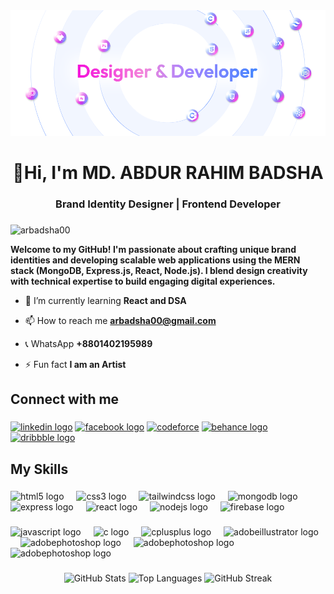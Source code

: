 <div align="center"> <img src="https://github.com/arbadsha00/arbadsha00/blob/main/githubBanner-01.png"> </div>
<h1 align="center">👋Hi, I'm MD. ABDUR RAHIM BADSHA</h1>
<h3 align="center">Brand Identity Designer | Frontend Developer</h3>

###
<p align="left"> <img src="https://komarev.com/ghpvc/?username=arbadsha00&label=Profile%20views&color=F422DA&style=flat" alt="arbadsha00" /> </p>

**Welcome to my GitHub! I'm passionate about crafting unique brand identities and developing scalable web applications using the MERN stack (MongoDB, Express.js, React, Node.js). I blend design creativity with technical expertise to build engaging digital experiences.**
- 🌱 I’m currently learning **React and DSA**

- 📫 How to reach me **arbadsha00@gmail.com**
- 📞 WhatsApp **+8801402195989**
- ⚡ Fun fact **I am an Artist**
###

<h2 align="left">Connect with me</h2>

###

<div align="left">
  <a href="https://linkedin.com/in/arbadsha00" target="blank"> <img src="https://raw.githubusercontent.com/maurodesouza/profile-readme-generator/master/src/assets/icons/social/linkedin/default.svg" width="52" height="40" alt="linkedin logo"  /></a>
   <a href="https://www.facebook.com/arbadsha00" target="blank">  <img src="https://raw.githubusercontent.com/maurodesouza/profile-readme-generator/master/src/assets/icons/social/facebook/default.svg" width="52" height="40" alt="facebook logo"  /></a>
   <a href="https://codeforces.com/profile/AbdurRahimBadsha" target="blank"> <img src="https://raw.githubusercontent.com/rahuldkjain/github-profile-readme-generator/master/src/images/icons/Social/codeforces.svg" width="52" height="40" alt="codeforce"  /></a>
   <a href="https://www.behance.net/arbadsha00" target="blank">   <img src="https://raw.githubusercontent.com/maurodesouza/profile-readme-generator/master/src/assets/icons/social/behance/default.svg" width="52" height="40" alt="behance logo"  /></a>
   <a href="https://dribbble.com/arbadsha00" target="blank">  <img src="https://raw.githubusercontent.com/maurodesouza/profile-readme-generator/master/src/assets/icons/social/dribbble/default.svg" width="52" height="40" alt="dribbble logo"  /></a>
</div>

###

<h2 align="left">My Skills</h2>

###

<div align="left">
  <img src="https://cdn.jsdelivr.net/gh/devicons/devicon/icons/html5/html5-original.svg" height="40" alt="html5 logo"  />
  <img width="12" />
  <img src="https://cdn.jsdelivr.net/gh/devicons/devicon/icons/css3/css3-original.svg" height="40" alt="css3 logo"  />
  <img width="12" />
  <img src="https://skillicons.dev/icons?i=tailwind" height="40" alt="tailwindcss logo"  />
  <img width="12" />
  <img src="https://cdn.jsdelivr.net/gh/devicons/devicon/icons/mongodb/mongodb-original.svg" height="40" alt="mongodb logo"  />
  <img width="12" />
  <img src="https://skillicons.dev/icons?i=express" height="40" alt="express logo"  />
  <img width="12" />
  <img src="https://cdn.jsdelivr.net/gh/devicons/devicon/icons/react/react-original.svg" height="40" alt="react logo"  />
  <img width="12" />
  <img src="https://cdn.jsdelivr.net/gh/devicons/devicon/icons/nodejs/nodejs-original.svg" height="40" alt="nodejs logo"  />
   <img width="12" />
  <img src="https://www.vectorlogo.zone/logos/firebase/firebase-icon.svg" height="40" alt="firebase logo"  />
</div>

###

<div align="left">
  <img src="https://cdn.jsdelivr.net/gh/devicons/devicon/icons/javascript/javascript-original.svg" height="40" alt="javascript logo"  />
  <img width="12" />
  <img src="https://cdn.jsdelivr.net/gh/devicons/devicon/icons/c/c-original.svg" height="40" alt="c logo"  />
  <img width="12" />
  <img src="https://cdn.jsdelivr.net/gh/devicons/devicon/icons/cplusplus/cplusplus-original.svg" height="40" alt="cplusplus logo"  />
  <img width="12" />
  <img src="https://skillicons.dev/icons?i=ai" height="40" alt="adobeillustrator logo"  />
  <img width="12" />
  <img src="https://skillicons.dev/icons?i=ps" height="40" alt="adobephotoshop logo"  />
  <img width="12" />
  <img src="https://i.ibb.co.com/70gPdxR/image.png" height="40" alt="adobephotoshop logo"  />
  <img width="12" />
  <img src="https://i.ibb.co.com/j9gV2cwq/image.png" height="40" alt="adobephotoshop logo"  />
</div>

###

<div align="center">
  <img src="https://github-readme-stats.vercel.app/api?username=arbadsha00&hide_title=false&hide_rank=false&show_icons=true&include_all_commits=true&count_private=true&disable_animations=false&theme=light&locale=en&hide_border=false&order=1" height="150" alt="GitHub Stats" />
<img src="https://github-readme-stats.vercel.app/api/top-langs?username=arbadsha00&locale=en&hide_title=false&layout=compact&card_width=320&langs_count=5&theme=light&hide_border=false&order=2" height="150" alt="Top Languages" />
<img src="https://streak-stats.demolab.com?user=arbadsha00&theme=light&hide_border=true" alt="GitHub Streak" />

</div>

###

